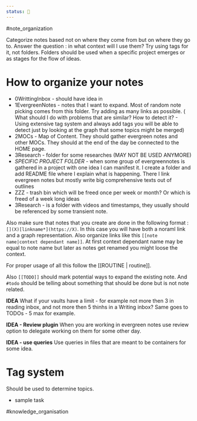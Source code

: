 ```yaml
---
status: 🌾
---
```

#note_organization

Categorize notes based not on where they come from but on where they go to. 
Answer the question : in what context will I use them?
Try using tags for it, not folders.
Folders should be used when a specific project emerges or as stages for the flow of ideas.

# How to organize your notes
- 0WrittingInbox - should have idea in
- 1EvergreenNotes - notes that I want to expand. Most of random note picking comes from this folder. Try adding as many links as possible. ( What should I do with problems that are similar? How to detect it? - Using extensive tag system and always add tags you will be able to detect just by looking at the graph that some topics might be merged)
- 2MOCs - Map of Content. They should gather evergreen notes and other MOCs. They should at the end of the day be connected to the HOME page.
- 3Research - folder for some researches (MAY NOT BE USED ANYMORE)
 - *SPECIFIC PROJECT FOLDER* - when some group of evergreennotes is gathered in a project with one idea I can manifest it. I create a folder and add README file where I explain what is happening. There I link evergreen notes but mostly write big comprehensive texts out of outlines
 - ZZZ - trash bin which will be freed once per week or month? Or which is freed of a week long ideas
 - 3Research - is a folder with videos and timestamps, they usually should be referenced by some transient note. 

Also make sure that notes that you create are done in the following format : ```[](X)[linkname*](https://X)```. In this case you will have both a noraml link and a graph representation.
Also organize links like this ```[[note name|context dependant name]]```. At first context dependant name may be equal to note name but later as notes get renamed you might loose the context. 
 
For proper usage of all this follow the [[ROUTINE | routine]].

Also ```[[TODO]]``` should mark potential ways to expand the existing note. And ```#todo``` should be telling about something that should be done but is not note related.

**IDEA**
What if your vaults have a limit - for example not more then 3 in reading inbox, and not more then 5 thinhs in a Writing inbox? Same goes to TODOs - 5 max for example.

**IDEA - Review plugin**
When you are working in evergreen notes use review option to delegate working on them for some other day.

**IDEA - use queries**
Use queries in files that are meant to be containers for some idea. 

# Tag system
Should be used to determine topics.


- sample task

 
#knowledge_organisation



